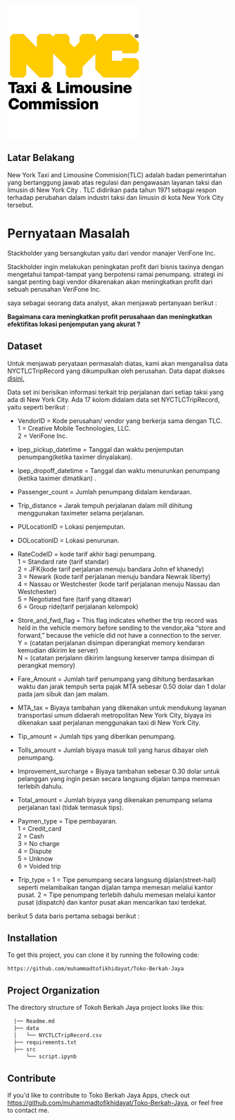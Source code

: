 ![Header](logo.png)

## Latar Belakang

New York Taxi and Limousine Commision(TLC) adalah badan pemerintahan yang bertanggung jawab atas regulasi dan pengawasan layanan taksi dan limusin di New York City . TLC didirikan pada tahun 1971 sebagai respon terhadap perubahan dalam industri taksi dan limusin di kota New York City tersebut.

# Pernyataan Masalah

Stackholder yang bersangkutan yaitu dari vendor manajer VeriFone Inc.

Stackholder ingin melakukan peningkatan profit dari bisnis taxinya dengan mengetahui tampat-tampat yang berpotensi ramai penumpang. strategi ini sangat penting bagi vendor dikarenakan akan meningkatkan profit dari sebuah perusahan VeriFone Inc.

saya sebagai seorang data analyst, akan menjawab pertanyaan berikut :

<b>Bagaimana cara meningkatkan profit perusahaan dan meningkatkan efektifitas lokasi penjemputan yang akurat ?</b>

## Dataset

Untuk menjawab peryataan permasalah diatas, kami akan menganalisa data NYCTLCTripRecord yang dikumpulkan oleh perusahan. Data dapat diakses <a href='https://drive.google.com/drive/folders/1NYHIL-RgVPW-HONz4pdzlcbIChF-c37N'>disini.</a>

Data set ini berisikan informasi terkait trip perjalanan dari setiap taksi yang ada di New York City. Ada 17 kolom didalam data set NYCTLCTripRecord, yaitu seperti berikut :

- VendorID = Kode perusahan/ vendor yang berkerja sama dengan TLC.\
   1 = Creative Mobile Technologies, LLC.  
   2 = VeriFone Inc.

- lpep_pickup_datetime = Tanggal dan waktu penjemputan penumpang(ketika taximer dinyalakan).

- lpep_dropoff_datetime = Tanggal dan waktu menurunkan penumpang (ketika taximer dimatikan) .

- Passenger_count = Jumlah penumpang didalam kendaraan.

- Trip_distance = Jarak tempuh perjalanan dalam mill dihitung menggunakan taximeter selama perjalanan.

- PULocationID = Lokasi penjemputan.

- DOLocationID = Lokasi penurunan.

- RateCodeID = kode tarif akhir bagi penumpang.\
   1 = Standard rate (tarif standar)\
   2 = JFK(kode tarif perjalanan menuju bandara John ef khanedy)\
   3 = Newark (kode tarif perjalanan menuju bandara Newrak liberty)\
   4 = Nassau or Westchester (kode tarif perjalanan menuju Nassau dan Westchester)\
   5 = Negotiated fare (tarif yang ditawar)\
   6 = Group ride(tarif perjalanan kelompok)

- Store_and_fwd_flag = This flag indicates whether the trip record was held in the vehicle memory before sending to the vendor,aka “store and forward,” because the vehicle did not have a connection to the server.\
   Y = (catatan perjalanan disimpan diperangkat memory kendaran kemudian dikirim ke server)\
   N = (catatan perjalann dikirim langsung keserver tampa disimpan di perangkat memory)

- Fare_Amount = Jumlah tarif penumpang yang dihitung berdasarkan waktu dan jarak tempuh serta pajak MTA sebesar 0.50 dolar dan 1 dolar pada jam sibuk dan jam malam.

- MTA_tax = Biyaya tambahan yang dikenakan untuk mendukung layanan transportasi umum didaerah metropolitan New York City, biyaya ini dikenakan saat perjalanan menggunakan taxi di New York City.

- Tip_amount = Jumlah tips yang diberikan penumpang.

- Tolls_amount = Jumlah biyaya masuk toll yang harus dibayar oleh penumpang.

- Improvement_surcharge = Biyaya tambahan sebesar 0.30 dolar untuk pelanggan yang ingin pesan secara langsung dijalan tampa memesan terlebih dahulu.

- Total_amount = Jumlah biyaya yang dikenakan penumpang selama perjalanan taxi (tidak termasuk tips).

- Paymen_type = Tipe pembayaran.\
   1 = Credit_card\
   2 = Cash\
   3 = No charge\
   4 = Dispute\
   5 = Unknow\
   6 = Voided trip
- Trip_type =
  1 = Tipe penumpang secara langsung dijalan(street-hail) seperti melambaikan tangan dijalan tampa memesan melalui kantor pusat.
  2 = Tipe penumpang terlebih dahulu memesan melalui kantor pusat (dispatch) dan kantor pusat akan mencarikan taxi terdekat.

berikut 5 data baris pertama sebagai berikut :

## Installation

To get this project, you can clone it by running the following code:

    https://github.com/muhammadtofikhidayat/Toko-Berkah-Jaya

## Project Organization

The directory structure of Tokoh Berkah Jaya project looks like this:

      |── Readme.md
      ├── data
      │   └── NYCTLCTripRecord.csv
      ├── requirements.txt
      ├── src
          └── script.ipynb

## Contribute

If you'd like to contribute to Toko Berkah Jaya Apps, check out https://github.com/muhammadtofikhidayat/Toko-Berkah-Jaya, or feel free to contact me.
